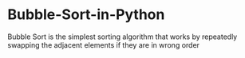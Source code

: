 # Bubble-Sort-in-Python
Bubble Sort is the simplest sorting algorithm that works by repeatedly swapping the adjacent elements if they are in wrong order
